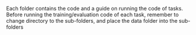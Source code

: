 Each folder contains the code and a guide on running the code of tasks. Before running the training/evaluation code of each task, remember to change directory to the sub-folders, and place the data folder into the sub-folders
